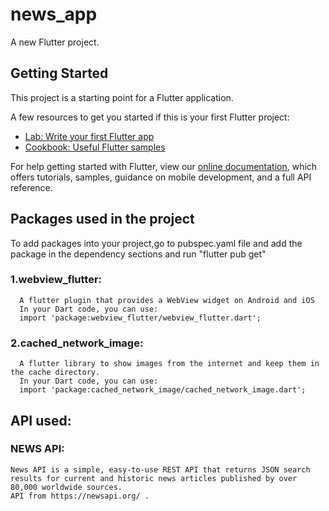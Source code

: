 # news_app

A new Flutter project.

## Getting Started

This project is a starting point for a Flutter application.

A few resources to get you started if this is your first Flutter project:

- [Lab: Write your first Flutter app](https://flutter.dev/docs/get-started/codelab)
- [Cookbook: Useful Flutter samples](https://flutter.dev/docs/cookbook)

For help getting started with Flutter, view our
[online documentation](https://flutter.dev/docs), which offers tutorials,
samples, guidance on mobile development, and a full API reference.

## Packages used in the project
To add packages into  your project,go to pubspec.yaml file and  add the package in the dependency sections and run "flutter pub get"  
### 1.webview_flutter:
      A flutter plugin that provides a WebView widget on Android and iOS
      In your Dart code, you can use:
      import 'package:webview_flutter/webview_flutter.dart';
### 2.cached_network_image:
      A flutter library to show images from the internet and keep them in the cache directory.
      In your Dart code, you can use:
      import 'package:cached_network_image/cached_network_image.dart';
 
 
## API used:
  ### NEWS API:
    News API is a simple, easy-to-use REST API that returns JSON search results for current and historic news articles published by over 80,000 worldwide sources. 
    API from https://newsapi.org/ .
